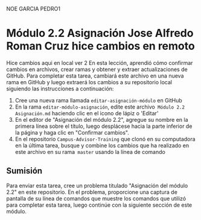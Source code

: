 NOE GARCIA PEDRO1
# Módulo 2.2 Asignación Jose Alfredo Roman Cruz hice cambios en remoto
Hice cambios aqui en local ver 2
En esta lección, aprendió cómo confirmar cambios en archivos, crear ramas y obtener y extraer actualizaciones de GitHub. Para completar esta tarea, cambiará este archivo en una nueva rama en GitHub y luego extraerá los cambios a su repositorio local siguiendo las instrucciones a continuación:

1. Cree una nueva rama llamada `editar-asignación-módulo` en GitHub
2. En la rama `editar-módulo-asignación`, edite este archivo` Módulo 2.2 Asignación.md` haciendo clic en el icono de lápiz o 'Editar'
3. En el editor de "Asignación del módulo 2.2", agregue su nombre en la primera línea sobre el título, luego desplácese hacia la parte inferior de la página y haga clic en "Confirmar cambios".
4. En el repositorio `Campus-Advisor-Training` que clonó en su computadora en la última tarea, busque y combine los cambios que ha realizado en este archivo en su rama` master` usando la línea de comando


## Sumisión
Para enviar esta tarea, cree un problema titulado "Asignación del módulo 2.2" en este repositorio. En el problema, proporcione una captura de pantalla de su línea de comandos que muestre los comandos que utilizó para completar esta tarea, luego continúe con la siguiente sección de este módulo.
